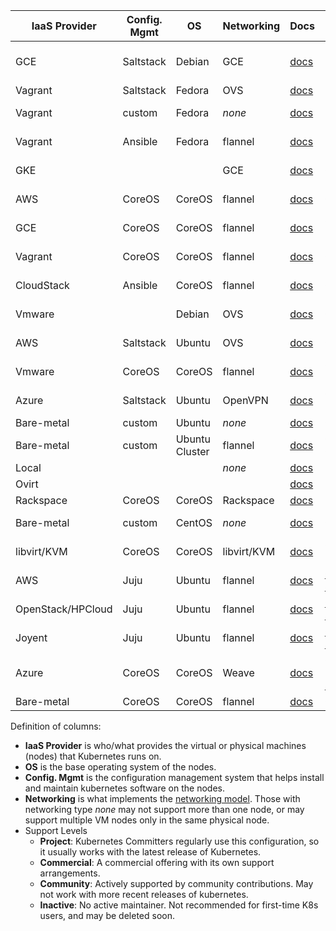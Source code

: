 IaaS Provider  | Config. Mgmt | OS     | Networking  | Docs                                                   | Support Level                | Notes
-------------- | ------------ | ------ | ----------  | ----------------------------------------------------   | ---------------------------- | -----
GCE            | Saltstack    | Debian | GCE         | [docs](../../docs/getting-started-guides/gce.md)       | Project                      | Tested with 0.9.2 by @satnam6502
Vagrant        | Saltstack    | Fedora | OVS         | [docs](../../docs/getting-started-guides/vagrant.md)   | Project                      |
Vagrant        | custom       | Fedora | _none_      | [docs](../../docs/getting-started-guides/fedora/fedora_manual_config.md) | Project    | Uses K8s v0.5-8
Vagrant        | Ansible      | Fedora | flannel     | [docs](../../docs/getting-started-guides/fedora/fedora_ansible_config.md)       | Project    | Uses K8s v0.5-8
GKE            |              |        | GCE         | [docs](https://cloud.google.com/container-engine)      | Commercial                   | Uses K8s version 0.9.2
AWS            | CoreOS       | CoreOS | flannel     | [docs](../../docs/getting-started-guides/coreos.md)    | Community                    | Uses K8s version 0.11.0
GCE            | CoreOS       | CoreOS | flannel     | [docs](../../docs/getting-started-guides/coreos.md)    | Community (@kelseyhightower) | Uses K8s version 0.11.0
Vagrant        | CoreOS       | CoreOS | flannel     | [docs](../../docs/getting-started-guides/coreos.md)    | Community (@pires)           | Uses K8s version 0.11.0
CloudStack     | Ansible      | CoreOS | flannel     | [docs](../../docs/getting-started-guides/cloudstack.md)| Community (@sebgoa)          | Uses K8s version 0.9.1
Vmware         |              | Debian | OVS         | [docs](../../docs/getting-started-guides/vsphere.md)   | Community (@pietern)         | Uses K8s version 0.9.1
AWS            | Saltstack    | Ubuntu | OVS         | [docs](../../docs/getting-started-guides/aws.md)       | Community (@justinsb)        | Uses K8s version 0.5.0
Vmware         | CoreOS       | CoreOS | flannel     | [docs](../../docs/getting-started-guides/coreos.md)    | Community (@kelseyhightower) |
Azure          | Saltstack    | Ubuntu | OpenVPN     | [docs](../../docs/getting-started-guides/azure.md)     | Community (@jeffmendoza)     |
Bare-metal     | custom       | Ubuntu | _none_      | [docs](../../docs/getting-started-guides/ubuntu_single_node.md) | Community (@jainvipin)       |
Bare-metal     | custom       | Ubuntu Cluster | flannel | [docs](../../docs/getting-started-guides/ubuntu_multinodes_cluster.md) | Community (@resouer @WIZARD-CXY) | use k8s version 0.12.0
Local          |              |        | _none_      | [docs](../../docs/getting-started-guides/locally.md)   | Inactive                     |
Ovirt          |              |        |             | [docs](../../docs/getting-started-guides/ovirt.md)     | Inactive                     |
Rackspace      | CoreOS       | CoreOS | Rackspace   | [docs](../../docs/getting-started-guides/rackspace.md) | Inactive                     |
Bare-metal     | custom       | CentOS | _none_      | [docs](../../docs/getting-started-guides/centos/centos_manual_config.md) | Community(@coolsvap)    | Uses K8s v0.9.1
libvirt/KVM    | CoreOS       | CoreOS | libvirt/KVM | [docs](../../docs/getting-started-guides/libvirt-coreos.md) | Community (@lhuard1A)   |
AWS            | Juju         | Ubuntu | flannel     | [docs](../../docs/getting-started-guides/juju.md)      | [Community](https://github.com/whitmo/bundle-kubernetes) ( [@whit](https://github.com/whitmo), [@matt](https://github.com/mbruzek), [@chuck](https://github.com/chuckbutler) ) | [Tested](http://reports.vapour.ws/charm-tests-by-charm/kubernetes) K8s v0.8.1
OpenStack/HPCloud | Juju      | Ubuntu | flannel     | [docs](../../docs/getting-started-guides/juju.md)      | [Community](https://github.com/whitmo/bundle-kubernetes) ( [@whit](https://github.com/whitmo), [@matt](https://github.com/mbruzek), [@chuck](https://github.com/chuckbutler) ) | [Tested](http://reports.vapour.ws/charm-tests-by-charm/kubernetes) K8s v0.8.1
Joyent         | Juju         | Ubuntu | flannel     | [docs](../../docs/getting-started-guides/juju.md)      | [Community](https://github.com/whitmo/bundle-kubernetes) ( [@whit](https://github.com/whitmo), [@matt](https://github.com/mbruzek), [@chuck](https://github.com/chuckbutler) ) | [Tested](http://reports.vapour.ws/charm-tests-by-charm/kubernetes) K8s v0.8.1
Azure          | CoreOS       | CoreOS | Weave       | [docs](../../docs/getting-started-guides/coreos/azure/README.md)         | Community ([@errordeveloper](https://github.com/errordeveloper), [@squillace](https://github.com/squillace), [@chanezon]((https://github.com/chanezon)) | Uses K8s version 0.11.0
Bare-metal     | CoreOS       | CoreOS | flannel      | [docs](../../docs/getting-started-guides/coreos/bare_metal_offline.md) | Community([@jeffbean](https://github.com/jeffbean))    | K8s v0.10.1

Definition of columns:
  - **IaaS Provider** is who/what provides the virtual or physical machines (nodes) that Kubernetes runs on.
  - **OS** is the base operating system of the nodes.
  - **Config. Mgmt** is the configuration management system that helps install and maintain kubernetes software on the
    nodes.
  - **Networking** is what implements the [networking model](../../docs/networking.md).  Those with networking type
    _none_ may not support more than one node, or may support multiple VM nodes only in the same physical node.
  - Support Levels
    - **Project**:  Kubernetes Committers regularly use this configuration, so it usually works with the latest release
      of Kubernetes.
    - **Commercial**: A commercial offering with its own support arrangements.
    - **Community**: Actively supported by community contributions. May not work with more recent releases of kubernetes.
    - **Inactive**: No active maintainer.  Not recommended for first-time K8s users, and may be deleted soon.
